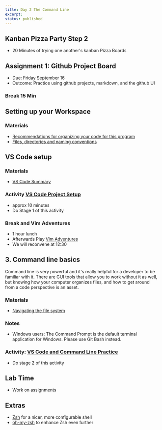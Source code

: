 ```yaml
---
title: Day 2 The Command Line
excerpt: 
status: published
---
```


## Kanban Pizza Party Step 2
- 20 Minutes of trying one another's kanban Pizza Boards

## Assignment 1: Github Project Board
- Due: Friday September 16
- Outcome: Practice using github projects, markdown, and the github UI

### Break 15 Min
## Setting up your Workspace
### Materials
- [Recommendations for organizing your code for this program](/labs/setup/workspace)
- [Files, directories and naming conventions](https://gist.github.com/acidtone/d77059ec1851eff266339a3df70f6984)

##  VS Code setup
### Materials
- [VS Code Summary](https://github.com/sait-wbdv/winter-2022/blob/main/content/library/tools/vscode.md)


### Activity [VS Code Project Setup](https://gist.github.com/lilyx13/37e1bde51175f934eb0b87f87933cc7c)
- approx 10 minutes
- Do Stage 1 of this activity

### Break and Vim Adventures
- 1 hour lunch
- Afterwards Play [Vim Adventures](https://vim-adventures.com)
- We will reconvene at 12:30

## 3. Command line basics
Command line is very powerful and it's really helpful for a developer to be familiar with it. There are GUI tools that allow you to work without it as well, but knowing how your computer organizes files, and how to get around from a code perspective is an asset.
### Materials
- [Navigating the file system](https://gist.github.com/acidtone/316d2bd9cf59f841684dbd68ffc3ee95)
### Notes
- Windows users: The Command Prompt is the default terminal application for Windows. Please use Git Bash instead.


### Activity: [VS Code and Command Line Practice](https://gist.github.com/lilyx13/37e1bde51175f934eb0b87f87933cc7c)
- Do stage 2 of this activity

## Lab Time
- Work on assignments

## Extras
- [Zsh](https://www.zsh.org/) for a nicer, more configurable shell
- [oh-my-zsh](https://ohmyz.sh/) to enhance Zsh even further